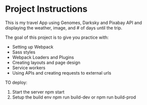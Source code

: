 # Project Instructions
This is my travel App using Genomes, Darksky and Pixabay API and displaying the weather, image, and # of days until the trip.


The goal of this project is to give you practice with:
- Setting up Webpack
- Sass styles
- Webpack Loaders and Plugins
- Creating layouts and page design
- Service workers
- Using APIs and creating requests to external urls



TO deploy:
1. Start the server
npm start
2. Setup the build env
npm run build-dev or npm run build-prod
